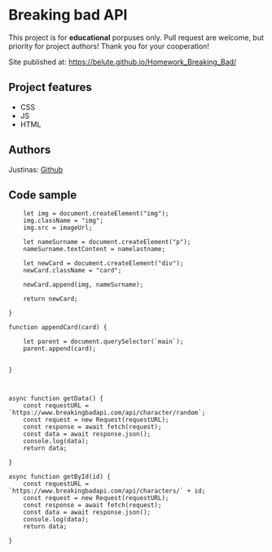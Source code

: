 

# Breaking bad API



This project is for **educational** porpuses only. Pull request are welcome, but priority for project authors! Thank you for your cooperation!

Site published at: https://belute.github.io/Homework_Breaking_Bad/


## Project features


-   CSS
-   JS
-   HTML

## Authors

Justinas: [Github](https://github.com/Belute)

## Code sample

```function createCard(imageUrl, namelastname) {
    let img = document.createElement("img");
    img.className = "img";
    img.src = imageUrl;

    let nameSurname = document.createElement("p");
    nameSurname.textContent = namelastname;

    let newCard = document.createElement("div");
    newCard.className = "card";

    newCard.append(img, nameSurname);

    return newCard;

}

function appendCard(card) {

    let parent = document.querySelector(`main`);
    parent.append(card);


}



async function getData() {
    const requestURL = `https://www.breakingbadapi.com/api/character/random`;
    const request = new Request(requestURL);
    const response = await fetch(request);
    const data = await response.json();
    console.log(data);
    return data;

}

async function getById(id) {
    const requestURL = `https://www.breakingbadapi.com/api/characters/` + id;
    const request = new Request(requestURL);
    const response = await fetch(request);
    const data = await response.json();
    console.log(data);
    return data;

}

```
